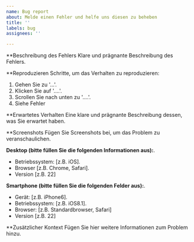 ```yaml
---
name: Bug report
about: Melde einen Fehler und helfe uns diesen zu beheben
title: ''
labels: bug
assignees: ''

---
```


**Beschreibung des Fehlers
Klare und prägnante Beschreibung des Fehlers.

**Reproduzieren
Schritte, um das Verhalten zu reproduzieren:
1. Gehen Sie zu '...'.
2. Klicken Sie auf '....'.
3. Scrollen Sie nach unten zu '....'.
4. Siehe Fehler

**Erwartetes Verhalten
Eine klare und prägnante Beschreibung dessen, was Sie erwartet haben.

**Screenshots
Fügen Sie Screenshots bei, um das Problem zu veranschaulichen.

**Desktop (bitte füllen Sie die folgenden Informationen aus):**.
 - Betriebssystem: [z.B. iOS].
 - Browser [z.B. Chrome, Safari].
 - Version [z.B. 22]

**Smartphone (bitte füllen Sie die folgenden Felder aus):**.
 - Gerät: [z.B. iPhone6].
 - Betriebssystem: [z.B. iOS8.1].
 - Browser: [z.B. Standardbrowser, Safari]
 - Version [z.B. 22]

**Zusätzlicher Kontext
Fügen Sie hier weitere Informationen zum Problem hinzu.
